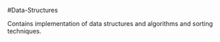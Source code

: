 #Data-Structures

Contains implementation of data structures and algorithms and sorting techniques.
